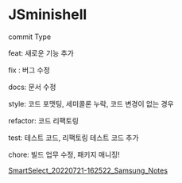 # JSminishell

commit Type

feat: 새로운 기능 추가

fix : 버그 수정

docs: 문서 수정

style: 코드 포맷팅, 세미콜론 누락, 코드 변경이 없는 경우

refactor: 코드 리팩토링

test: 테스트 코드, 리팩토링 테스트 코드 추가

chore: 빌드 업무 수정, 패키지 매니징!

[SmartSelect_20220721-162522_Samsung_Notes](https://user-images.githubusercontent.com/82736337/180752475-84057567-838f-4e8f-b2de-d57f830f8b85.jpeg)

